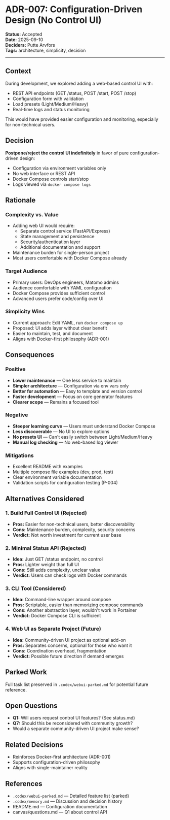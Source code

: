 # ADR-007: Configuration-Driven Design (No Control UI)

**Status:** Accepted  
**Date:** 2025-09-10  
**Deciders:** Putte Arvfors  
**Tags:** architecture, simplicity, decision

---

## Context
During development, we explored adding a web-based control UI with:
- REST API endpoints (GET /status, POST /start, POST /stop)
- Configuration form with validation
- Load presets (Light/Medium/Heavy)
- Real-time logs and status monitoring

This would have provided easier configuration and monitoring, especially for non-technical users.

## Decision
**Postpone/reject the control UI indefinitely** in favor of pure configuration-driven design:
- Configuration via environment variables only
- No web interface or REST API
- Docker Compose controls start/stop
- Logs viewed via `docker compose logs`

## Rationale

### Complexity vs. Value
- Adding web UI would require:
  - Separate control service (FastAPI/Express)
  - State management and persistence
  - Security/authentication layer
  - Additional documentation and support
- Maintenance burden for single-person project
- Most users comfortable with Docker Compose already

### Target Audience
- Primary users: DevOps engineers, Matomo admins
- Audience comfortable with YAML configuration
- Docker Compose provides sufficient control
- Advanced users prefer code/config over UI

### Simplicity Wins
- Current approach: Edit YAML, run `docker compose up`
- Proposed: UI adds layer without clear benefit
- Easier to maintain, test, and document
- Aligns with Docker-first philosophy (ADR-001)

## Consequences

### Positive
- **Lower maintenance** — One less service to maintain
- **Simpler architecture** — Configuration via env vars only
- **Better for automation** — Easy to template and version control
- **Faster development** — Focus on core generator features
- **Clearer scope** — Remains a focused tool

### Negative
- **Steeper learning curve** — Users must understand Docker Compose
- **Less discoverable** — No UI to explore options
- **No presets UI** — Can't easily switch between Light/Medium/Heavy
- **Manual log checking** — No web-based log viewer

### Mitigations
- Excellent README with examples
- Multiple compose file examples (dev, prod, test)
- Clear environment variable documentation
- Validation scripts for configuration testing (P-004)

## Alternatives Considered

### 1. Build Full Control UI (Rejected)
- **Pros:** Easier for non-technical users, better discoverability
- **Cons:** Maintenance burden, complexity, security concerns
- **Verdict:** Not worth investment for current user base

### 2. Minimal Status API (Rejected)
- **Idea:** Just GET /status endpoint, no control
- **Pros:** Lighter weight than full UI
- **Cons:** Still adds complexity, unclear value
- **Verdict:** Users can check logs with Docker commands

### 3. CLI Tool (Considered)
- **Idea:** Command-line wrapper around compose
- **Pros:** Scriptable, easier than memorizing compose commands
- **Cons:** Another abstraction layer, wouldn't work in Portainer
- **Verdict:** Docker Compose CLI is sufficient

### 4. Web UI as Separate Project (Future)
- **Idea:** Community-driven UI project as optional add-on
- **Pros:** Separates concerns, optional for those who want it
- **Cons:** Coordination overhead, fragmentation
- **Verdict:** Possible future direction if demand emerges

## Parked Work
Full task list preserved in `.codex/webui-parked.md` for potential future reference.

## Open Questions
- **Q1:** Will users request control UI features? (See status.md)
- **Q7:** Should this be reconsidered with community growth?
- Would a separate community-driven UI project make sense?

## Related Decisions
- Reinforces Docker-first architecture (ADR-001)
- Supports configuration-driven philosophy
- Aligns with single-maintainer reality

## References
- `.codex/webui-parked.md` — Detailed feature list (parked)
- `.codex/memory.md` — Discussion and decision history
- README.md — Configuration documentation
- canvas/questions.md — Q1 about control API
